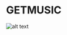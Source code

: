 # GETMUSIC

 ![alt text](https://github.com/derhnyel/getmusic/blob/build-engine/assets/logo.jpg?raw=true)

